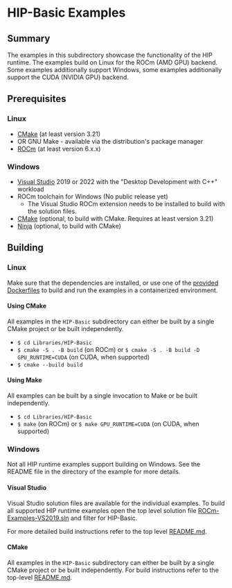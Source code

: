 # HIP-Basic Examples

## Summary

The examples in this subdirectory showcase the functionality of the HIP runtime. The examples build on Linux for the ROCm (AMD GPU) backend. Some examples additionally support Windows, some examples additionally support the CUDA (NVIDIA GPU) backend.

## Prerequisites

### Linux

- [CMake](https://cmake.org/download/) (at least version 3.21)
- OR GNU Make - available via the distribution's package manager
- [ROCm](https://rocm.docs.amd.com/projects/HIP/en/latest/install/install.html) (at least version 6.x.x)

### Windows

- [Visual Studio](https://visualstudio.microsoft.com/) 2019 or 2022 with the "Desktop Development with C++" workload
- ROCm toolchain for Windows (No public release yet)
  - The Visual Studio ROCm extension needs to be installed to build with the solution files.
- [CMake](https://cmake.org/download/) (optional, to build with CMake. Requires at least version 3.21)
- [Ninja](https://ninja-build.org/) (optional, to build with CMake)

## Building

### Linux

Make sure that the dependencies are installed, or use one of the [provided Dockerfiles](../../Dockerfiles/) to build and run the examples in a containerized environment.

#### Using CMake

All examples in the `HIP-Basic` subdirectory can either be built by a single CMake project or be built independently.

- `$ cd Libraries/HIP-Basic`
- `$ cmake -S . -B build` (on ROCm) or `$ cmake -S . -B build -D GPU_RUNTIME=CUDA` (on CUDA, when supported)
- `$ cmake --build build`

#### Using Make

All examples can be built by a single invocation to Make or be built independently.

- `$ cd Libraries/HIP-Basic`
- `$ make` (on ROCm) or `$ make GPU_RUNTIME=CUDA` (on CUDA, when supported)

### Windows

Not all HIP runtime examples support building on Windows. See the README file in the directory of the example for more details.

#### Visual Studio

Visual Studio solution files are available for the individual examples. To build all supported HIP runtime examples open the top level solution file [ROCm-Examples-VS2019.sln](../../ROCm-Examples-VS2019.sln) and filter for HIP-Basic.

For more detailed build instructions refer to the top level [README.md](../../README.md#visual-studio).

#### CMake

All examples in the `HIP-Basic` subdirectory can either be built by a single CMake project or be built independently. For build instructions refer to the top-level [README.md](../../README.md#cmake-2).
